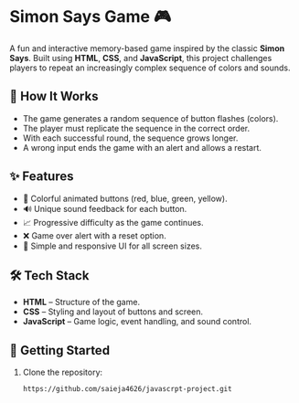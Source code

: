 # Simon Says Game 🎮

A fun and interactive memory-based game inspired by the classic **Simon Says**. Built using **HTML**, **CSS**, and **JavaScript**, this project challenges players to repeat an increasingly complex sequence of colors and sounds.

## 🧠 How It Works

- The game generates a random sequence of button flashes (colors).
- The player must replicate the sequence in the correct order.
- With each successful round, the sequence grows longer.
- A wrong input ends the game with an alert and allows a restart.

## ✨ Features

- 🎨 Colorful animated buttons (red, blue, green, yellow).
- 🔊 Unique sound feedback for each button.
- 📈 Progressive difficulty as the game continues.
- ❌ Game over alert with a reset option.
- 🧩 Simple and responsive UI for all screen sizes.

## 🛠️ Tech Stack

- **HTML** – Structure of the game.
- **CSS** – Styling and layout of buttons and screen.
- **JavaScript** – Game logic, event handling, and sound control.

## 🚀 Getting Started

1. Clone the repository:
   ```bash
   https://github.com/saieja4626/javascrpt-project.git
